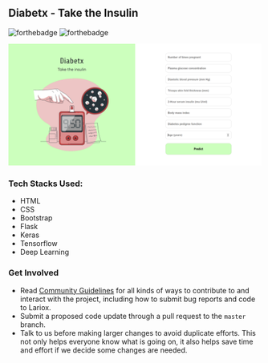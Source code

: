 ## Diabetx - Take the Insulin
 
 <div>  
    
  ![forthebadge](https://forthebadge.com/images/badges/made-with-python.svg)
  ![forthebadge](https://forthebadge.com/images/badges/built-with-love.svg)
 
  

</div>

![](image.PNG)


### Tech Stacks Used:

- HTML
- CSS
- Bootstrap
- Flask
- Keras
- Tensorflow
- Deep Learning

### Get Involved

*  Read [Community Guidelines](<https://github.com/yadvi12/Lariox-Automation/blob/main/CONTRIBUTING.md>) for all
   kinds of ways to contribute to and interact with the project,
   including how to submit bug reports and
   code to Lariox.
*  Submit a proposed code update through a pull request to the ``master`` branch.
*  Talk to us before making larger changes
   to avoid duplicate efforts. This not only helps everyone
   know what is going on, it also helps save time and effort if we decide
   some changes are needed.
